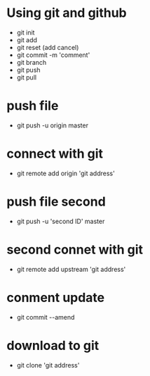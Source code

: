 # Using git and github
- git init
- git add
- git reset (add cancel)
- git commit -m 'comment'
- git branch
- git push
- git pull

# push file
- git push -u origin master
# connect with git
- git remote add origin 'git address'
# push file second
- git push -u 'second ID' master
# second connet with git
- git remote add upstream 'git address'
# conment update
- git commit --amend
# download to git
- git clone 'git address'
